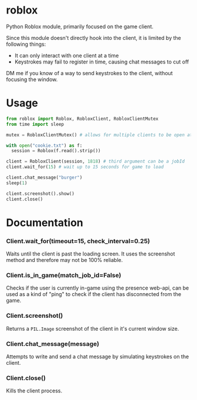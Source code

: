 # roblox
Python Roblox module, primarily focused on the game client.

Since this module doesn't directly hook into the client, it is limited by the following things:
- It can only interact with one client at a time
- Keystrokes may fail to register in time, causing chat messages to cut off

DM me if you know of a way to send keystrokes to the client, without focusing the window.

# Usage
```python
from roblox import Roblox, RobloxClient, RobloxClientMutex
from time import sleep

mutex = RobloxClientMutex() # allows for multiple clients to be open at once

with open("cookie.txt") as f:
  session = Roblox(f.read().strip())

client = RobloxClient(session, 1818) # third argument can be a jobId
client.wait_for(15) # wait up to 15 seconds for game to load

client.chat_message("burger")
sleep(1)

client.screenshot().show()
client.close()
```

# Documentation

### Client.wait_for(timeout=15, check_interval=0.25)
Waits until the client is past the loading screen. It uses the screenshot method and therefore may not be 100% reliable.

### Client.is_in_game(match_job_id=False)
Checks if the user is currently in-game using the presence web-api, can be used as a kind of "ping" to check if the client has disconnected from the game.

### Client.screenshot()
Returns a `PIL.Image` screenshot of the client in it's current window size.

### Client.chat_message(message)
Attempts to write and send a chat message by simulating keystrokes on the client.

### Client.close()
Kills the client process.

